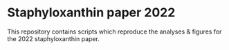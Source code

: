 # Staphyloxanthin paper 2022

This repository contains scripts which reproduce the analyses & figures for the 2022 staphyloxanthin paper. 
